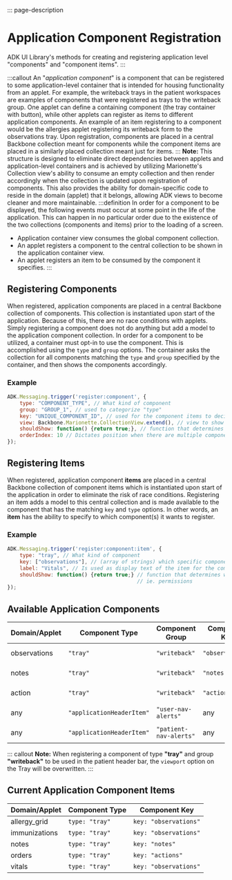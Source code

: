 ::: page-description
# Application Component Registration #
ADK UI Library's methods for creating and registering application level "components" and "component items".
:::

:::callout
An "_application component_" is a component that can be registered to some application-level container that is intended for housing functionality from an applet. For example, the writeback trays in the patient workspaces are examples of components that were registered as trays to the writeback group. One applet can define a containing component (the tray container with button), while other applets can register as items to different application components. An example of an item registering to a component would be the allergies applet registering its writeback form to the observations tray. Upon registration, components are placed in a central Backbone collection meant for components while the component items are placed in a similarly placed collection meant just for items.
:::
**Note:** This structure is designed to eliminate direct dependencies between applets and application-level containers and is achieved by utilizing Marionette's Collection view's ability to consume an empty collection and then render accordingly when the collection is updated upon registration of components. This also provides the ability for domain-specific code to reside in the domain (applet) that it belongs, allowing ADK views to become cleaner and more maintainable.
:::definition
In order for a component to be displayed, the following events must occur at some point in the life of the application. This can happen in no particular order due to the existence of the two collections (components and items) prior to the loading of a screen.
- Application container view consumes the global component collection.
- An applet registers a component to the central collection to be shown in the application container view.
- An applet registers an item to be consumed by the component it specifies.
:::

## Registering Components ##
When registered, application components are placed in a central Backbone collection of components. This collection is instantiated upon start of the application. Because of this, there are no race conditions with applets. Simply registering a component does not do anything but add a model to the application component collection. In order for a component to be utilized, a container must opt-in to use the component. This is accomplished using the `type` and `group` options. The container asks the collection for all components matching the `type` and `group` specified by the container, and then shows the components accordingly.

### Example ###
```JavaScript
ADK.Messaging.trigger('register:component', {
    type: "COMPONENT_TYPE", // What kind of component
    group: "GROUP_1", // used to categorize "type"
    key: "UNIQUE_COMPONENT_ID", // used for the component items to decide to which component to register
    view: Backbone.Marionette.CollectionView.extend(), // view to show
    shouldShow: function() {return true;}, // function that determines whether component should show
    orderIndex: 10 // Dictates position when there are multiple components of the same type and group
});
```

## Registering Items ##
When registered, application component **items** are placed in a central Backbone collection of component items which is instantiated upon start of the application in order to eliminate the risk of race conditions. Registering an item adds a model to this central collection and is made available to the component that has the matching `key` and `type` options. In other words, an **item** has the ability to specify to which component(s) it wants to register.

### Example ###
```JavaScript
ADK.Messaging.trigger('register:component:item', {
    type: "tray", // What kind of component
    key: ["observations"], // (array of strings) which specific component of specified type
    label: "Vitals", // Is used as display text of the item for the component
    shouldShow: function() {return true;} // function that determines whether the item should show
                                          // ie. permissions
});
```

## Available Application Components ##
|Domain/Applet | Component Type            | Component Group      | Component Key     |Location in Application|
|--------------|---------------------------|----------------------|-------------------|-----------------------|
|observations  |`"tray"`                   |`"writeback"`         | `"observations"`  | Patient Header bar    |
|notes         |`"tray"`                   |`"writeback"`         | `"notes"`         | Patient Header bar    |
|action        |`"tray"`                   |`"writeback"`         | `"actions"`       | Patient Header bar    |
|any           |`"applicationHeaderItem"`  |`"user-nav-alerts"`   | any               | Navigation Header     |
|any           |`"applicationHeaderItem"`  |`"patient-nav-alerts"`| any               | Navigation Header     |


::: callout
**Note:** When registering a component of type **"tray"** and group **"writeback"** to be used in the patient header bar, the `viewport` option on the Tray will be overwritten.
:::

## Current Application Component Items ##
|Domain/Applet | Component Type | Component Key        |
|--------------|----------------|----------------------|
|allergy_grid  |`type: "tray"`  |`key: "observations"` |
|immunizations |`type: "tray"`  |`key: "observations"` |
|notes         |`type: "tray"`  |`key: "notes"`        |
|orders        |`type: "tray"`  |`key: "actions"`      |
|vitals        |`type: "tray"`  |`key: "observations"` |
